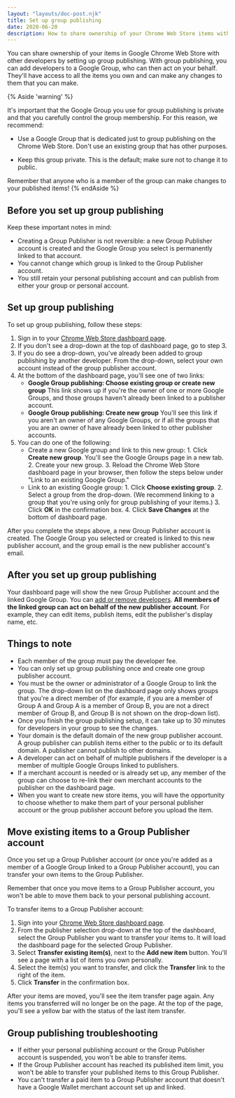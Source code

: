 ```yaml
---
layout: "layouts/doc-post.njk"
title: Set up group publishing
date: 2020-06-20
description: How to share ownership of your Chrome Web Store items with other developers.
---
```


You can share ownership of your items in Google Chrome Web Store with other developers by setting up
group publishing. With group publishing, you can add developers to a Google Group, who can then act
on your behalf. They'll have access to all the items you own and can make any changes to them that
you can make.

{% Aside 'warning' %}

It's important that the Google Group you use for group publishing is private and that you carefully
control the group membership. For this reason, we recommend:

* Use a Google Group that is dedicated just to group publishing on the Chrome Web Store. Don't use
  an existing group that has other purposes.

* Keep this group private. This is the default; make sure not to change it to public.

Remember that anyone who is a  member of the group can make changes to your published items!
{% endAside %}

## Before you set up group publishing

Keep these important notes in mind:

- Creating a Group Publisher is not reversible: a new Group Publisher account is created and the
  Google Group you select is permanently linked to that account.
- You cannot change which group is linked to the Group Publisher account.
- You still retain your personal publishing account and can publish from either your group or
  personal account.

## Set up group publishing

To set up group publishing, follow these steps:

1.  Sign in to your [Chrome Web Store dashboard page][1].
2.  If you don't see a drop-down at the top of dashboard page, go to step 3.
3.  If you do see a drop-down, you've already been added to group publishing by another developer.
    From the drop-down, select your own account instead of the group publisher account.
4.  At the bottom of the dashboard page, you'll see one of two links:
    - **Google Group publishing: Choose existing group or create new group** This link shows up if
      you're the owner of one or more Google Groups, and those groups haven't already been linked to
      a publisher account.
    - **Google Group publishing: Create new group** You'll see this link if you aren't an owner of
      any Google Groups, or if all the groups that you are an owner of have already been linked to
      other publisher accounts.
5.  You can do one of the following:
    - Create a new Google group and link to this new group: 1. Click **Create new group**. You'll
      see the Google Groups page in a new tab. 2. Create your new group. 3. Reload the Chrome Web
      Store dashboard page in your browser, then follow the steps below under "Link to an existing
      Google Group."
    - Link to an existing Google group: 1. Click **Choose existing group**. 2. Select a group from
      the drop-down. (We recommend linking to a group that you're using only for group publishing of
      your items.) 3. Click **OK** in the confirmation box. 4. Click **Save Changes** at the bottom
      of dashboard page.

After you complete the steps above, a new Group Publisher account is created. The Google Group you
selected or created is linked to this new publisher account, and the group email is the new
publisher account's email.

## After you set up group publishing

Your dashboard page will show the new Group Publisher account and the linked Google Group. You can
[add or remove developers][2]. **All members of the linked group can act on behalf of the new
publisher account**. For example, they can edit items, publish items, edit the publisher's display
name, etc.

## Things to note

- Each member of the group must pay the developer fee.
- You can only set up group publishing once and create one group publisher account.
- You must be the owner or administrator of a Google Group to link the group. The drop-down list on
  the dashboard page only shows groups that you're a direct member of (for example, if you are a
  member of Group A and Group A is a member of Group B, you are not a direct member of Group B, and
  Group B is not shown on the drop-down list).
- Once you finish the group publishing setup, it can take up to 30 minutes for developers in your
  group to see the changes.
- Your domain is the default domain of the new group publisher account. A group publisher can
  publish items either to the public or to its default domain. A publisher cannot publish to other
  domains.
- A developer can act on behalf of multiple publishers if the developer is a member of multiple
  Google Groups linked to publishers.
- If a merchant account is needed or is already set up, any member of the group can choose to
  re-link their own merchant accounts to the publisher on the dashboard page.
- When you want to create new store items, you will have the opportunity to choose whether to make
  them part of your personal publisher account or the group publisher account before you upload the
  item.

## Move existing items to a Group Publisher account

Once you set up a Group Publisher account (or once you're added as a member of a Google Group linked
to a Group Publisher account), you can transfer your own items to the Group Publisher.

Remember that once you move items to a Group Publisher account, you won't be able to move them back
to your personal publishing account.

To transfer items to a Group Publisher account:

1.  Sign into your [Chrome Web Store dashboard page][3].
2.  From the publisher selection drop-down at the top of the dashboard, select the Group Publisher
    you want to transfer your items to. It will load the dashboard page for the selected Group
    Publisher.
3.  Select **Transfer existing item(s)**, next to the **Add new item** button. You'll see a page
    with a list of items you own personally.
4.  Select the item(s) you want to transfer, and click the **Transfer** link to the right of the
    item.
5.  Click **Transfer** in the confirmation box.

After your items are moved, you'll see the item transfer page again. Any items you transferred will
no longer be on the page. At the top of the page, you'll see a yellow bar with the status of the
last item transfer.

## Group publishing troubleshooting

- If either your personal publishing account or the Group Publisher account is suspended, you won't
  be able to transfer items.
- If the Group Publisher account has reached its published item limit, you won't be able to transfer
  your published items to this Group Publisher.
- You can't transfer a paid item to a Group Publisher account that doesn't have a Google Wallet
  merchant account set up and linked.

[1]: https://chrome.google.com/webstore/developer/dashboard
[2]: https://groups.google.com/
[3]: https://chrome.google.com/webstore/developer/dashboard
